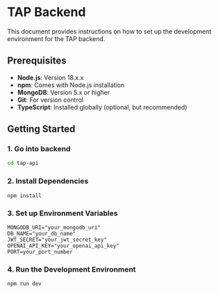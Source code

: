 # TAP Backend

This document provides instructions on how to set up the development environment for the TAP backend.

## Prerequisites

- **Node.js**: Version 18.x.x
- **npm**: Comes with Node.js installation
- **MongoDB**: Version 5.x or higher
- **Git**: For version control
- **TypeScript**: Installed globally (optional, but recommended)

## Getting Started

### 1. Go into backend
```bash
cd tap-api
```

### 2. Install Dependencies
```
npm install
```

### 3. Set up Environment Variables
```
MONGODB_URI="your_mongodb_uri"
DB_NAME="your_db_name"
JWT_SECRET="your_jwt_secret_key"
OPENAI_API_KEY="your_openai_api_key"
PORT=your_port_number
```

### 4. Run the Development Environment
```
npm run dev
```

